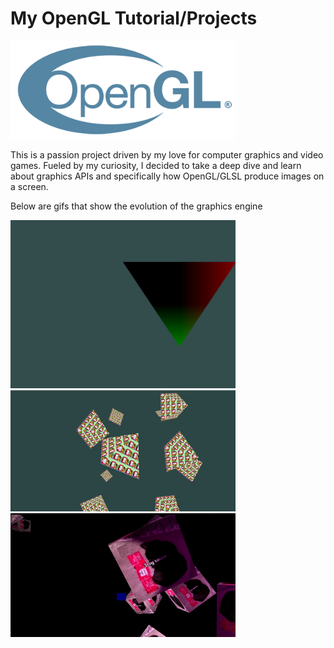 # My OpenGL Tutorial/Projects

<img alt="alt_text" width="360px" src="images/opengl_logo.png " />

This is a passion project driven by my love for computer graphics and video games. Fueled by my curiosity, I decided to take a deep dive and learn about graphics APIs and specifically how OpenGL/GLSL produce images on a screen.

Below are gifs that show the evolution of the graphics engine

<img alt="alt_text" width="360px" src="images/triangle.PNG " />

<img alt="alt_text" width="360px" src="images/snoopy_triangle1.gif " />

<img alt="alt_text" width="360px" src="images/cubes.gif " />

